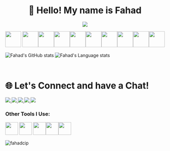 <h1 align="center">💫 Hello! My name is Fahad</h1>

<!-- Line -->
<p align="center">
 <img src="https://readme-typing-svg.demolab.com?font=Fira+Code&weight=500&size=22&duration=4500&pause=1000&color=4CAF50&width=635&lines=A+passionate+frontend+developer+from+Bangladesh;A+passionate+frontend+developer+from+Bangladesh" />
</p>


<!--Logo-->
<p align="center">
  <img src="https://cdn3.iconfinder.com/data/icons/iconpark-vol-3/48/github-256.png" width="50"> <img src="https://cdn.jsdelivr.net/gh/devicons/devicon/icons/git/git-original.svg" width="50"><img src="https://cdn.jsdelivr.net/gh/devicons/devicon/icons/vscode/vscode-original.svg" width="50"><img src="https://cdn.jsdelivr.net/gh/devicons/devicon/icons/html5/html5-plain-wordmark.svg" width="50"><img src="https://cdn.jsdelivr.net/gh/devicons/devicon/icons/css3/css3-plain-wordmark.svg" width="50"><img src="https://cdn.jsdelivr.net/gh/devicons/devicon/icons/javascript/javascript-original.svg" width="50"><img src="https://cdn.jsdelivr.net/gh/devicons/devicon/icons/python/python-original.svg" width="50"><img src="https://cdn.jsdelivr.net/gh/devicons/devicon/icons/illustrator/illustrator-plain.svg" width="50"><img src="https://cdn.jsdelivr.net/gh/devicons/devicon/icons/linux/linux-original.svg" width="50"><img src="https://cdn.jsdelivr.net/gh/devicons/devicon/icons/wordpress/wordpress-plain.svg" width="50">
</p>



![Fahad's GitHub stats](https://github-readme-stats.vercel.app/api?username=FahadCip&theme=shadow_green&show_icons=true&bg_color=00000000&hide_border=true&include_all_commits=true&count_private=true)
![Fahad's Language stats](https://github-readme-stats.vercel.app/api/top-langs?username=fahadcip&show_icons=true&locale=en&layout=compact)

<br>  


<!--Social-->
# 🌐 Let's Connect and have a Chat!
<p align="left">
 <a href="mailto:Fahadcip@gmail.com" >
  <img src="https://img.shields.io/badge/Gmail-D14836?style=for-the-badge&logo=gmail&logoColor=white" />
 </a>
 <a href="https://github.com/FahadCip" >
  <img src="https://img.shields.io/badge/GitHub-100000?style=for-the-badge&logo=github&logoColor=white" />
 </a>
  <a href="https://facebook.com/FahadCip" >
  <img src="https://img.shields.io/badge/Facebook-1877F2?style=for-the-badge&logo=facebook&logoColor=white" />
 </a>
  <a href="https://t.me/FahadCip" >
  <img src="https://img.shields.io/badge/Telegram-2CA5E0?style=for-the-badge&logo=telegram&logoColor=white" />
 </a>
  </a>
  <a href="https://techzbay.com/" >
  <img src="https://img.shields.io/badge/website-000000?style=for-the-badge&logo=About.me&logoColor=white" />
 </a>
</p>




<h3 align="left">Other Tools I Use:</h3>
<p align="left"> 
 <img src="https://cdn4.iconfinder.com/data/icons/logos-and-brands/512/23_Photoshop_Adobe_logo_logos-256.png" width="40"> <img src="https://cdn4.iconfinder.com/data/icons/logos-and-brands/512/16_Aftereffects_After_Effects_Adobe_logo_logos-256.png" width="40"> <img src="https://cdn2.iconfinder.com/data/icons/icons-mega-pack-1-and-2/256/VMware_Workstation.png" width="40"><img src="https://cdn3.iconfinder.com/data/icons/social-media-2068/64/_shopping-256.png" width="40"><img src="https://img.uxwing.com/wp-content/themes/uxwing/download/brands-social-media/chatgpt-icon.svg" width="40">
</p>


<p align="left"> <img src="https://komarev.com/ghpvc/?username=fahadcip&label=Profile%20views&color=0e75b6&style=flat" alt="fahadcip" /> </p>
